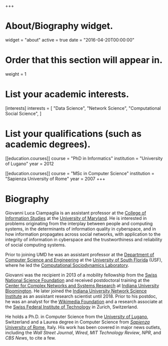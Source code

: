 +++
# About/Biography widget.
widget = "about"
active = true
date = "2016-04-20T00:00:00"

# Order that this section will appear in.
weight = 1

# List your academic interests.
[interests]
    interests = [
        "Data Science",
        "Network Science", 
        "Computational Social Science", 
    ]

# List your qualifications (such as academic degrees).
[[education.courses]]
  course = "PhD in Informatics"
  institution = "University of Lugano"
  year = 2012

[[education.courses]]
  course = "MSc in Computer Science"
  institution = "Sapienza University of Rome"
  year = 2007
+++

# Biography

Giovanni Luca Ciampaglia is an assistant professor at the [College of Information Studies](//ischool.umd.edu) at the [University of Maryland](//umd.edu). He is interested in problems originating from the interplay between people and computing systems, in the determinants of information quality in cyberspace, and in how information propagates across social networks, with application to the integrity of information in cyberspace and the trustworthiness and reliability of social computing systems. 

Prior to joining UMD he was an assistant professor at the [Department of Computer Science and Engineering](//cse.usf.edu) at the [University of South Florida](//usf.edu) (USF), where he led the [Computational Sociodynamics Laboratory](https://sites.google.com/view/usfcsdl).

Giovanni was the recipient in 2013 of a mobility fellowship from the [Swiss National Science Foundation](//snsf.ch) and received postdoctoral training at the [Center for Complex Networks and Systems Research](//cnets.indiana.edu) at [Indiana University Bloomington](//indiana.edu). He later joined the [Indiana University Network Science Institute](//iuni.iu.edu) as an assistant research scientist until 2018. Prior to his postdoc, he was an analyst for the [Wikimedia Foundation](//wikimediafoundation.org) and a research associate at the [Swiss Federal Institute of Technology](//coss.ethz.ch) in Zurich, Switzerland.

He holds a Ph.D. in Computer Science from the [University of Lugano](//www.inf.usi.ch), Switzerland and a Laurea degree in Computer Science from [_Sapienza_ University of Rome](//www.di.uniroma1.it), Italy. His work has been covered in major news outlets, including the _Wall Street Journal_, _Wired_, _MIT Technology Review_, _NPR_, and _CBS News_, to cite a few.
